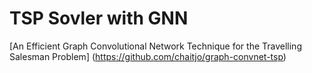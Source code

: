 # TSP Sovler with GNN
[An Efficient Graph Convolutional Network Technique for the Travelling Salesman Problem] (https://github.com/chaitjo/graph-convnet-tsp)
